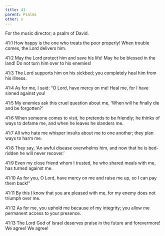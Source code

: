 ```yaml
---
title: 41
parent: Psalms
other: x
---
```



For the music director; a psalm of David.

<a name="41:1">41:1</a> How happy is the one who treats the poor properly!
When trouble comes, the Lord delivers him.

<a name="41:2">41:2</a> May the Lord protect him and save his life!
May he be blessed in the land!
Do not turn him over to his enemies!

<a name="41:3">41:3</a> The Lord supports him on his sickbed;
you completely heal him from his illness.

<a name="41:4">41:4</a> As for me, I said:
“O Lord, have mercy on me!
Heal me, for I have sinned against you!

<a name="41:5">41:5</a> My enemies ask this cruel question about me,
‘When will he finally die and be forgotten?’

<a name="41:6">41:6</a> When someone comes to visit, he pretends to be friendly;
he thinks of ways to defame me,
and when he leaves he slanders me.

<a name="41:7">41:7</a> All who hate me whisper insults about me to one another;
they plan ways to harm me.

<a name="41:8">41:8</a> They say,
‘An awful disease overwhelms him,
and now that he is bed-ridden he will never recover.’

<a name="41:9">41:9</a> Even my close friend whom I trusted,
he who shared meals with me, has turned against me.

<a name="41:10">41:10</a> As for you, O Lord, have mercy on me and raise me up,
so I can pay them back!”

<a name="41:11">41:11</a> By this I know that you are pleased with me,
for my enemy does not triumph over me.

<a name="41:12">41:12</a> As for me, you uphold me because of my integrity;
you allow me permanent access to your presence.

<a name="41:13">41:13</a> The Lord God of Israel deserves praise
in the future and forevermore!
We agree! We agree!
